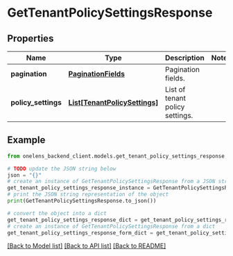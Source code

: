 # GetTenantPolicySettingsResponse


## Properties

Name | Type | Description | Notes
------------ | ------------- | ------------- | -------------
**pagination** | [**PaginationFields**](PaginationFields.md) | Pagination fields. | 
**policy_settings** | [**List[TenantPolicySettings]**](TenantPolicySettings.md) | List of tenant policy settings. | 

## Example

```python
from onelens_backend_client.models.get_tenant_policy_settings_response import GetTenantPolicySettingsResponse

# TODO update the JSON string below
json = "{}"
# create an instance of GetTenantPolicySettingsResponse from a JSON string
get_tenant_policy_settings_response_instance = GetTenantPolicySettingsResponse.from_json(json)
# print the JSON string representation of the object
print(GetTenantPolicySettingsResponse.to_json())

# convert the object into a dict
get_tenant_policy_settings_response_dict = get_tenant_policy_settings_response_instance.to_dict()
# create an instance of GetTenantPolicySettingsResponse from a dict
get_tenant_policy_settings_response_form_dict = get_tenant_policy_settings_response.from_dict(get_tenant_policy_settings_response_dict)
```
[[Back to Model list]](../README.md#documentation-for-models) [[Back to API list]](../README.md#documentation-for-api-endpoints) [[Back to README]](../README.md)


